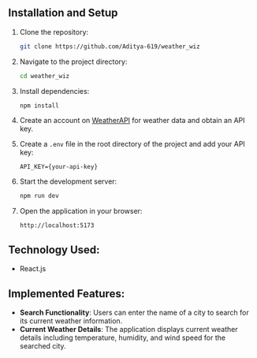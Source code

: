 ## Installation and Setup

1. Clone the repository:

   ```bash
   git clone https://github.com/Aditya-619/weather_wiz
   ```

2. Navigate to the project directory:

   ```bash
   cd weather_wiz
   ```

3. Install dependencies:

   ```bash
   npm install
   ```

4. Create an account on [WeatherAPI](https://openweathermap.org/api) for weather data and obtain an API key.

5. Create a `.env` file in the root directory of the project and add your API key:

   ```
   API_KEY={your-api-key}
   ```

6. Start the development server:

   ```bash
   npm run dev
   ```

7. Open the application in your browser:

   ```
   http://localhost:5173
   ```

## Technology Used:

- React.js

## Implemented Features:

- **Search Functionality**: Users can enter the name of a city to search for its current weather information.
- **Current Weather Details**: The application displays current weather details including temperature, humidity, and wind speed for the searched city.